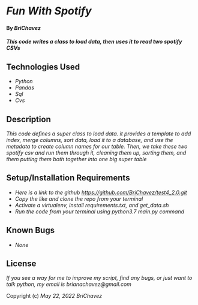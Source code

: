 # _Fun With Spotify_

#### By _**BriChavez**_

#### _This code writes a class to load data, then uses it to read two spotify CSVs_

## Technologies Used

* _Python_
* _Pandas_
* _Sql_
* _Cvs_

## Description

_This code defines a super class to load data. it provides a template to add index, merge columns, sort data, load it to a database, and use the metadata to create column names for our table. Then, we take these two spotify csv and run them through it, cleaning them up, sorting them, and them putting them both together into one big super table_

## Setup/Installation Requirements

* _Here is a link to the github https://github.com/BriChavez/test4_2.0.git_
* _Copy the like and clone the repo from your terminal_
* _Activate a virtualenv, install requirements.txt, and get_data.sh_
* _Run the code from your terminal using python3.7 main.py command_


## Known Bugs

* _None_ 


## License

_If you see a way for me to improve my script, find any bugs, or just want to talk python, my email is brianachavez@gmail.com_

Copyright (c) _May 22, 2022_ _BriChavez_
